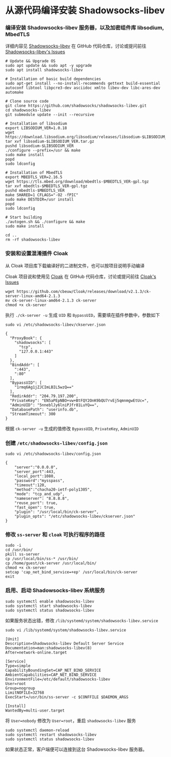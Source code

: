 # 从源代码编译安装 Shadowsocks-libev

### 编译安装 Shadowsocks-libev 服务器，以及加密组件库 libsodium, MbedTLS

详细内容见 [Shadowsocks-libev](https://github.com/shadowsocks/shadowsocks-libev) 在 GitHub 代码仓库，讨论或提问前往 [Shadowsocks-libev's Issues](https://github.com/shadowsocks/shadowsocks-libev/issues) 

```
# Update && Upgrade OS
sudo apt update && sudo apt -y upgrade
sudo apt install shadowsocks-libev

# Installation of basic build dependencies
sudo apt-get install --no-install-recommends gettext build-essential autoconf libtool libpcre3-dev asciidoc xmlto libev-dev libc-ares-dev automake

# Clone source code
git clone https://github.com/shadowsocks/shadowsocks-libev.git
cd shadowsocks-libev
git submodule update --init --recursive

# Installation of libsodium
export LIBSODIUM_VER=1.0.18
wget https://download.libsodium.org/libsodium/releases/libsodium-$LIBSODIUM_VER.tar.gz
tar xvf libsodium-$LIBSODIUM_VER.tar.gz
pushd libsodium-$LIBSODIUM_VER
./configure --prefix=/usr && make
sudo make install
popd
sudo ldconfig

# Installation of MbedTLS
export MBEDTLS_VER=2.16.5
wget https://tls.mbed.org/download/mbedtls-$MBEDTLS_VER-gpl.tgz
tar xvf mbedtls-$MBEDTLS_VER-gpl.tgz
pushd mbedtls-$MBEDTLS_VER
make SHARED=1 CFLAGS="-O2 -fPIC"
sudo make DESTDIR=/usr install
popd
sudo ldconfig

# Start building
./autogen.sh && ./configure && make
sudo make install

cd ..
rm -rf shadowsocks-libev
```

### 安装和设置混淆插件 Cloak

从 Cloak 项目库下载编译好的二进制文件，也可以按项目说明手动编译

Cloak 项目说和使用见 [Cloak](https://github.com/cbeuw/Cloak) 在 GitHub 代码仓库，讨论或提问前往 [Cloak's Issues](https://github.com/cbeuw/Cloak/issues) 

```
wget https://github.com/cbeuw/Cloak/releases/download/v2.1.3/ck-server-linux-amd64-2.1.3
mv ck-server-linux-amd64-2.1.3 ck-server
chmod +x ck-server
```

执行 ```./ck-server -u``` 生成 ```UID``` 和 ```BypassUID```，需要填在插件参数中，参数如下

```
sudo vi /etc/shadowsocks-libev/ckserver.json

{
  "ProxyBook": {
    "shadowsocks": [
      "tcp",
      "127.0.0.1:443"
    ]
  },
  "BindAddr": [
    ":443",
    ":80"
  ],
  "BypassUID": [
    "1rmq6Ag1jZJCImLBIL5wzQ=="
  ],
  "RedirAddr": "204.79.197.200",
  "PrivateKey": "EN5aPEpNBO+vw+BtFQY2OnK9bQU7rvEj5qmnmgwEtUc=",
  "AdminUID": "5nneblJy6lniPJfr81LuYQ==",
  "DatabasePath": "userinfo.db",
  "StreamTimeout": 300
}
```
根据 ```ck-server -u``` 生成的值修改 ```BypassUID```, ```PrivateKey```, ```AdminUID```

### 创建 ```/etc/shadowsocks-libev/config.json```

```
sudo vi /etc/shadowsocks-libev/config.json

{
    "server":"0.0.0.0",
    "server_port":443,
    "local_port":1080,
    "password":"mysspass",
    "timeout":120,
    "method":"chacha20-ietf-poly1305",
    "mode": "tcp_and_udp",
    "nameserver": "8.8.8.8",
    "reuse_port": true,
    "fast_open": true,
    "plugin": "/usr/local/bin/ck-server",
    "plugin_opts": "/etc/shadowsocks-libev/ckserver.json"
}
```

### 修改 ```ss-server``` 和 ```cloak``` 可执行程序的路径

```
sudo -i
cd /usr/bin/
pkill ss-server
cp /usr/local/bin/ss-* /usr/bin/
cp /home/guest/ck-server /usr/local/bin/
chmod +x ck-server
setcap 'cap_net_bind_service=+ep' /usr/local/bin/ck-server
exit
```

### 启用、启动 Shadowsocks-libev 系统服务

```
sudo systemctl enable shadowsocks-libev
sudo systemctl start shadowsocks-libev
sudo systemctl status shadowsocks-libev
```

如果服务状态出错，修改 ```/lib/systemd/system/shadowsocks-libev.service```

```
sudo vi /lib/systemd/system/shadowsocks-libev.service

[Unit]
Description=Shadowsocks-libev Default Server Service
Documentation=man:shadowsocks-libev(8)
After=network-online.target

[Service]
Type=simple
CapabilityBoundingSet=CAP_NET_BIND_SERVICE
AmbientCapabilities=CAP_NET_BIND_SERVICE
EnvironmentFile=/etc/default/shadowsocks-libev
User=root
Group=nogroup
LimitNOFILE=32768
ExecStart=/usr/bin/ss-server -c $CONFFILE $DAEMON_ARGS

[Install]
WantedBy=multi-user.target
```

将 ```User=nobody``` 修改为 ```User=root```，重启 ```shadowsocks-libev``` 服务

```
sudo systemctl daemon-reload
sudo systemctl restart shadowsocks-libev
sudo systemctl status shadowsocks-libev
```

如果状态正常，客户端便可以连接到这台 Shadowsocks-libev 服务器。
